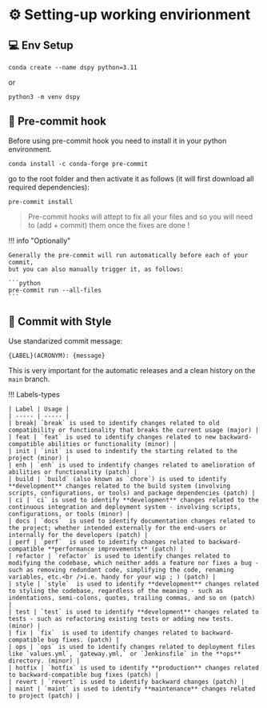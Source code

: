 # ⚙️ Setting-up working envirionment

## 💻 Env Setup

```
conda create --name dspy python=3.11
```

or

```
python3 -m venv dspy
```

## 🚀 Pre-commit hook

Before using pre-commit hook you need to install it in your python environment.

```
conda install -c conda-forge pre-commit
```

go to the root folder and then activate it as follows (it will first download all required dependencies):

```
pre-commit install
```

> Pre-commit hooks will attept to fix all your files and so you will need to (add + commit) them once the fixes are done !

!!! info "Optionally"

    Generally the pre-commit will run automatically before each of your commit,
    but you can also manually trigger it, as follows:

    ```python
    pre-commit run --all-files
    ```

## 📝 Commit with Style

Use standarized commit message:

`{LABEL}(ACRONYM): {message}`

This is very important for the automatic releases and a clean history on the `main` branch.

!!! Labels-types

    | Label | Usage |
    | ----- | ----- |
    | break| `break` is used to identify changes related to old compatibility or functionality that breaks the current usage (major) |
    | feat | `feat` is used to identify changes related to new backward-compatible abilities or functionality (minor) |
    | init | `init` is used to indentify the starting related to the project (minor) |
    | enh | `enh` is used to indentify changes related to amelioration of abilities or functionality (patch) |
    | build | `build` (also known as `chore`) is used to identify **development** changes related to the build system (involving scripts, configurations, or tools) and package dependencies (patch) |
    | ci | `ci` is used to identify **development** changes related to the continuous integration and deployment system - involving scripts, configurations, or tools (minor) |
    | docs | `docs`  is used to identify documentation changes related to the project; whether intended externally for the end-users or internally for the developers (patch) |
    | perf | `perf`  is used to identify changes related to backward-compatible **performance improvements** (patch) |
    | refactor | `refactor` is used to identify changes related to modifying the codebase, which neither adds a feature nor fixes a bug - such as removing redundant code, simplifying the code, renaming variables, etc.<br />i.e. handy for your wip ; ) (patch) |
    | style | `style`  is used to identify **development** changes related to styling the codebase, regardless of the meaning - such as indentations, semi-colons, quotes, trailing commas, and so on (patch) |
    | test | `test` is used to identify **development** changes related to tests - such as refactoring existing tests or adding new tests. (minor) |
    | fix | `fix`  is used to identify changes related to backward-compatible bug fixes. (patch) |
    | ops | `ops` is used to identify changes related to deployment files like `values.yml`, `gateway.yml,` or `Jenkinsfile` in the **ops** directory. (minor) |
    | hotfix | `hotfix` is used to identify **production** changes related to backward-compatible bug fixes (patch) |
    | revert | `revert` is used to identify backward changes (patch) |
    | maint | `maint` is used to identify **maintenance** changes related to project (patch) |

```

```
